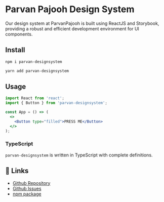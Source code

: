 # Parvan Pajooh Design System

Our design system at ParvanPajooh is built using ReactJS and Storybook, providing a robust and efficient development environment for UI components.

## Install

```bash
npm i parvan-designsystem
```

```bash
yarn add parvan-designsystem
```

## Usage

```jsx
import React from 'react';
import { Button } from 'parvan-designsystem';

const App = () => (
  <>
    <Button type="filled">PRESS ME</Button>
  </>
);
```

### TypeScript

`parvan-designsystem` is written in TypeScript with complete definitions.

## 🔗 Links

- [Github Repository](https://github.com/pourya-ataee/parvan-component)
- [Github Issues](https://github.com/pourya-ataee/parvan-component/issues)
- [npm package](https://www.npmjs.com/package/parvan-designsystem)